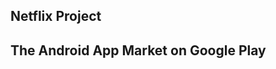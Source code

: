 ## Netflix Project

<!---
<details><summary>  </summary><p>
</p></details>
-->

## The Android App Market on Google Play 

<!---
<details><summary></summary><p>
</p></details>
-->
